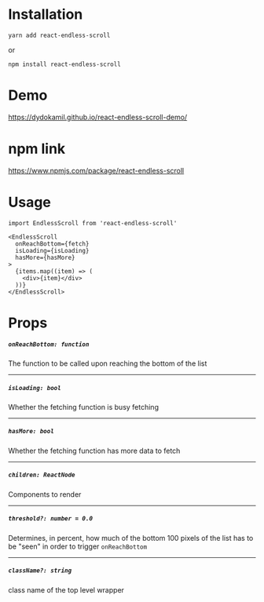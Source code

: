 # Installation

    yarn add react-endless-scroll

or

    npm install react-endless-scroll

# Demo

https://dydokamil.github.io/react-endless-scroll-demo/

# npm link

https://www.npmjs.com/package/react-endless-scroll

# Usage
    import EndlessScroll from 'react-endless-scroll'

    <EndlessScroll
      onReachBottom={fetch}
      isLoading={isLoading}
      hasMore={hasMore}
    >
      {items.map((item) => (
        <div>{item}</div>
      ))}
    </EndlessScroll>

# Props

##### `onReachBottom: function`

The function to be called upon reaching the bottom of the list

---

##### `isLoading: bool`

Whether the fetching function is busy fetching

---

##### `hasMore: bool`

Whether the fetching function has more data to fetch

---

##### `children: ReactNode`

Components to render

---

##### `threshold?: number = 0.0`

Determines, in percent, how much of the bottom 100 pixels of the list has to be "seen" in order to trigger `onReachBottom`

---

##### `className?: string`

class name of the top level wrapper
